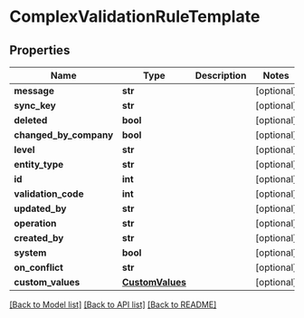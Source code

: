 # ComplexValidationRuleTemplate

## Properties
Name | Type | Description | Notes
------------ | ------------- | ------------- | -------------
**message** | **str** |  | [optional] 
**sync_key** | **str** |  | [optional] 
**deleted** | **bool** |  | [optional] 
**changed_by_company** | **bool** |  | [optional] 
**level** | **str** |  | [optional] 
**entity_type** | **str** |  | [optional] 
**id** | **int** |  | [optional] 
**validation_code** | **int** |  | [optional] 
**updated_by** | **str** |  | [optional] 
**operation** | **str** |  | [optional] 
**created_by** | **str** |  | [optional] 
**system** | **bool** |  | [optional] 
**on_conflict** | **str** |  | [optional] 
**custom_values** | [**CustomValues**](CustomValues.md) |  | [optional] 

[[Back to Model list]](../README.md#documentation-for-models) [[Back to API list]](../README.md#documentation-for-api-endpoints) [[Back to README]](../README.md)

